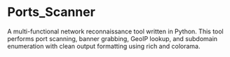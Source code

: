 # Ports_Scanner
A multi-functional network reconnaissance tool written in Python. This tool performs port scanning, banner grabbing, GeoIP lookup, and subdomain enumeration with clean output formatting using rich and colorama.
